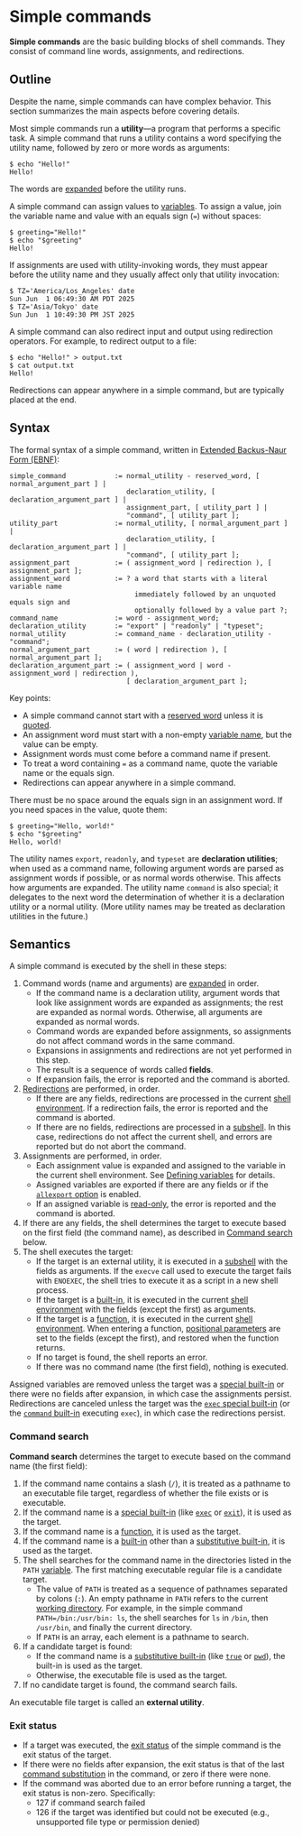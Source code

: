 # Simple commands

**Simple commands** are the basic building blocks of shell commands. They consist of command line words, assignments, and redirections.

## Outline

Despite the name, simple commands can have complex behavior. This section summarizes the main aspects before covering details.

Most simple commands run a **utility**—a program that performs a specific task. A simple command that runs a utility contains a word specifying the utility name, followed by zero or more words as arguments:

```shell
$ echo "Hello!"
Hello!
```

The words are [expanded](../words/index.html#word-expansion) before the utility runs.

A simple command can assign values to [variables](../parameters/variables.md). To assign a value, join the variable name and value with an equals sign (`=`) without spaces:

```shell
$ greeting="Hello!"
$ echo "$greeting"
Hello!
```

If assignments are used with utility-invoking words, they must appear before the utility name and they usually affect only that utility invocation:

```shell,no_run
$ TZ='America/Los_Angeles' date
Sun Jun  1 06:49:30 AM PDT 2025
$ TZ='Asia/Tokyo' date
Sun Jun  1 10:49:30 PM JST 2025
```

A simple command can also redirect input and output using redirection operators. For example, to redirect output to a file:

```shell
$ echo "Hello!" > output.txt
$ cat output.txt
Hello!
```

Redirections can appear anywhere in a simple command, but are typically placed at the end.

## Syntax

The formal syntax of a simple command, written in [Extended Backus-Naur Form (EBNF)](https://en.wikipedia.org/wiki/Extended_Backus%E2%80%93Naur_form):

```ebnf
simple_command            := normal_utility - reserved_word, [ normal_argument_part ] |
                             declaration_utility, [ declaration_argument_part ] |
                             assignment_part, [ utility_part ] |
                             "command", [ utility_part ];
utility_part              := normal_utility, [ normal_argument_part ] |
                             declaration_utility, [ declaration_argument_part ] |
                             "command", [ utility_part ];
assignment_part           := ( assignment_word | redirection ), [ assignment_part ];
assignment_word           := ? a word that starts with a literal variable name
                               immediately followed by an unquoted equals sign and
                               optionally followed by a value part ?;
command_name              := word - assignment_word;
declaration_utility       := "export" | "readonly" | "typeset";
normal_utility            := command_name - declaration_utility - "command";
normal_argument_part      := ( word | redirection ), [ normal_argument_part ];
declaration_argument_part := ( assignment_word | word - assignment_word | redirection ),
                             [ declaration_argument_part ];
```

Key points:

- A simple command cannot start with a [reserved word](../words/keywords.md) unless it is [quoted](../words/quoting.md).
- An assignment word must start with a non-empty [variable name](../parameters/variables.md#variable-names), but the value can be empty.
- Assignment words must come before a command name if present.
- To treat a word containing `=` as a command name, quote the variable name or the equals sign.
- Redirections can appear anywhere in a simple command.

There must be no space around the equals sign in an assignment word. If you need spaces in the value, quote them:

```shell
$ greeting="Hello, world!"
$ echo "$greeting"
Hello, world!
```

The utility names `export`, `readonly`, and `typeset` are **declaration utilities**; when used as a command name, following argument words are parsed as assignment words if possible, or as normal words otherwise. This affects how arguments are expanded. The utility name `command` is also special; it delegates to the next word the determination of whether it is a declaration utility or a normal utility. (More utility names may be treated as declaration utilities in the future.)

## Semantics

A simple command is executed by the shell in these steps:

1. Command words (name and arguments) are [expanded](../words/index.html#word-expansion) in order.
    - If the command name is a declaration utility, argument words that look like assignment words are expanded as assignments; the rest are expanded as normal words. Otherwise, all arguments are expanded as normal words.
    - Command words are expanded before assignments, so assignments do not affect command words in the same command.
    - Expansions in assignments and redirections are not yet performed in this step.
    - The result is a sequence of words called **fields**.
    - If expansion fails, the error is reported and the command is aborted.
2. [Redirections](../redirections/index.html) are performed, in order.
    - If there are any fields, redirections are processed in the current [shell environment]. If a redirection fails, the error is reported and the command is aborted.
    - If there are no fields, redirections are processed in a [subshell](../../environment/index.html#subshells). In this case, redirections do not affect the current shell, and errors are reported but do not abort the command.
3. Assignments are performed, in order.
    - Each assignment value is expanded and assigned to the variable in the current shell environment. See [Defining variables](../parameters/variables.md#defining-variables) for details.
    - Assigned variables are exported if there are any fields or if the [`allexport` option](../../environment/options.md#option-list) is enabled.
    - If an assigned variable is [read-only](../parameters/variables.md#read-only-variables), the error is reported and the command is aborted.
4. If there are any fields, the shell determines the target to execute based on the first field (the command name), as described in [Command search](#command-search) below. <!-- TODO: #530 - Since this step is performed after the assignments, the command search can be affected by the assignments in the previous step. -->
5. The shell executes the target:
    - If the target is an external utility, it is executed in a [subshell](../../environment/index.html#subshells) with the fields as arguments. If the `execve` call used to execute the target fails with `ENOEXEC`, the shell tries to execute it as a script in a new shell process.
    - If the target is a [built-in](../../builtins/index.html), it is executed in the current [shell environment] with the fields (except the first) as arguments.
    - If the target is a [function], it is executed in the current [shell environment]. When entering a function, [positional parameters](../parameters/positional.md) are set to the fields (except the first), and restored when the function returns.
    - If no target is found, the shell reports an error.
    - If there was no command name (the first field), nothing is executed.

Assigned variables are removed unless the target was a [special built-in] or there were no fields after expansion, in which case the assignments persist.
Redirections are canceled unless the target was the [`exec` special built-in](../../builtins/exec.md) (or the [`command` built-in](../../builtins/command.md) executing `exec`), in which case the redirections persist.

### Command search

**Command search** determines the target to execute based on the command name (the first field):

1. If the command name contains a slash (`/`), it is treated as a pathname to an executable file target, regardless of whether the file exists or is executable.
2. If the command name is a [special built-in] (like [`exec`](../../builtins/exec.md) or [`exit`](../../builtins/exit.md)), it is used as the target.
3. If the command name is a [function], it is used as the target.
4. If the command name is a [built-in] other than a [substitutive built-in], it is used as the target. <!-- TODO: reject elective and extension built-ins in POSIX mode -->
5. The shell searches for the command name in the directories listed in the `PATH` [variable](../parameters/variables.md). The first matching executable regular file is a candidate target.
    - The value of `PATH` is treated as a sequence of pathnames separated by colons (`:`). An empty pathname in `PATH` refers to the current [working directory](../../environment/working_directory.md). For example, in the simple command `PATH=/bin:/usr/bin: ls`, the shell searches for `ls` in `/bin`, then `/usr/bin`, and finally the current directory.
    - If `PATH` is an array, each element is a pathname to search.
6. If a candidate target is found:
    - If the command name is a [substitutive built-in] (like [`true`](../../builtins/true.md) or [`pwd`](../../builtins/pwd.md)), the built-in is used as the target.
    - Otherwise, the executable file is used as the target.
7. If no candidate target is found, the command search fails.

An executable file target is called an **external utility**.

### Exit status

- If a target was executed, the [exit status](../commands/exit_status.md#exit-status) of the simple command is the exit status of the target.
- If there were no fields after expansion, the exit status is that of the last [command substitution](../words/command_substitution.md) in the command, or zero if there were none.
- If the command was aborted due to an error before running a target, the exit status is non-zero. Specifically:
    - 127 if command search failed
    - 126 if the target was identified but could not be executed (e.g., unsupported file type or permission denied)

[built-in]: ../../builtins/index.html
[function]: ../functions.md
[shell environment]: ../../environment/index.html
[special built-in]: ../../builtins/index.html#special-built-ins
[substitutive built-in]: ../../builtins/index.html#substitutive-built-ins
